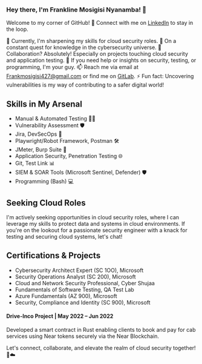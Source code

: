 ### Hey there, I'm Frankline Mosigisi Nyanamba! 👋

Welcome to my corner of GitHub! 🚀 Connect with me on [LinkedIn](https://www.linkedin.com/in/franklinemosigisi) to stay in the loop.

🔭 Currently, I'm sharpening my skills for cloud security roles.
🌱 On a constant quest for knowledge in the cybersecurity universe.
👯 Collaboration? Absolutely! Especially on projects touching cloud security and application testing.
🤔 If you need help or insights on security, testing, or programming, I'm your guy.
📫 Reach me via email at Frankmosigisi427@gmail.com or find me on [GitLab](https://gitlab.com/frank-mosigisi).
⚡ Fun fact: Uncovering vulnerabilities is my way of contributing to a safer digital world!

## Skills in My Arsenal
- Manual & Automated Testing 🕵️‍♂️
- Vulnerability Assessment 🛡️
- Jira, DevSecOps 🚀
- Playwright/Robot Framework, Postman 🛠️
- JMeter, Burp Suite 🔧
- Application Security, Penetration Testing 🌐
- Git, Test Link 📊
- SIEM & SOAR Tools (Microsoft Sentinel, Defender) 🛡️
- Programming (Bash) 💻

## Seeking Cloud Roles
I'm actively seeking opportunities in cloud security roles, where I can leverage my skills to protect data and systems in cloud environments. If you're on the lookout for a passionate security engineer with a knack for testing and securing cloud systems, let's chat!

## Certifications & Projects
- Cybersecurity Architect Expert (SC 1OO), Microsoft
- Security Operations Analyst (SC 200), Microsoft
- Cloud and Network Security Professional, Cyber Shujaa
- Fundamentals of Software Testing, QA Test Lab
- Azure Fundamentals (AZ 900), Microsoft
- Security, Compliance and Identity (SC 900), Microsoft

#### Drive-Inco Project | May 2022 – Jun 2022
Developed a smart contract in Rust enabling clients to book and pay for cab services using Near tokens securely via the Near Blockchain.

Let's connect, collaborate, and elevate the realm of cloud security together! 💪☁️
